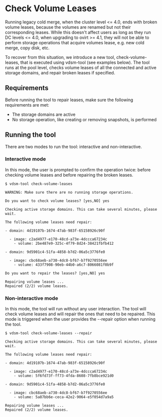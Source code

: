 <!--
SPDX-FileCopyrightText: Red Hat, Inc.
SPDX-License-Identifier: GPL-2.0-or-later
-->

# Check Volume Leases

Running legacy cold merge, when the cluster level <= 4.0, ends with
broken volume leases, because the volumes are renamed but not their
corresponding leases. While this doesn't affect users as long as they
run DC levels <= 4.0, when upgrading to ovirt >= 4.1, they will not be
able to perform storage operations that acquire volumes lease, e.g. new
cold merge, copy disk, etc.

To recover from this situation, we introduce a new tool,
check-volume-leases, that is executed using vdsm-tool (see examples
below).  The tool runs at the pool level, checks volume leases
of all the connected and active storage domains, and repair broken
leases if specified.

## Requirements

Before running the tool to repair leases, make sure the following
requirements are met:

- The storage domains are active
- No storage operation, like creating or removing snapshots, is
  performed

## Running the tool

There are two modes to run the tool: interactive and non-interactive.

### Interactive mode

In this mode, the user is prompted to confirm the operation twice:
before checking volume leases and before repairing the broken leases.

    $ vdsm-tool check-volume-leases

    WARNING: Make sure there are no running storage operations.

    Do you want to check volume leases? [yes,NO] yes

    Checking active storage domains. This can take several minutes, please wait.

    The following volume leases need repair:

    - domain: 4d19107b-1674-47ab-983f-65158926c90f

      - image: c2ad4977-e170-48cd-a73e-4dccca67234c
        - volume: 2be487e9-325c-4f79-8d24-38421fbfb412

    - domain: 9d5901c4-51fa-4858-b7d2-06a5c3776fe0

      - image: cbc68aeb-a730-4dc8-bf67-b7f9270556ee
        - volume: 433f7908-90eb-44b0-a6c7-8066081f0b9f

    Do you want to repair the leases? [yes,NO] yes

    Repairing volume leases ...
    Repaired (2/2) volume leases.

### Non-interactive mode

In this mode, the tool will run without any user interaction. The tool
will check volume leases and will repair the ones that need to be
repaired. This mode is triggered when the user provides the --repair
option when running the tool.

    $ vdsm-tool check-volume-leases --repair

    Checking active storage domains. This can take several minutes, please wait.

    The following volume leases need repair:

    - domain: 4d19107b-1674-47ab-983f-65158926c90f

      - image: c2ad4977-e170-48cd-a73e-4dccca67234c
        - volume: 5f6fd73f-ff73-4fda-8608-7fb8bce921d0

    - domain: 9d5901c4-51fa-4858-b7d2-06a5c3776fe0

      - image: cbc68aeb-a730-4dc8-bf67-b7f9270556ee
        - volume: 5a87bb6e-ceca-42e2-9064-e5f054d7a9a5

    Repairing volume leases ...
    Repaired (2/2) volume leases.
